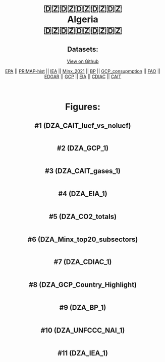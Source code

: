 
<center>
<h1 align="center">
🇩🇿🇩🇿🇩🇿🇩🇿🇩🇿
<br>
Algeria
<br>
🇩🇿🇩🇿🇩🇿🇩🇿🇩🇿
</h1>
<h2>Datasets:</h2>
<p><a href="https://github.com/dquintani/GreenhouseData/tree/master/country_data/DZA_Algeria/data">View on Github</a>
<br></p><p><a href="data/DZA_EPA.csv">EPA</a> || <a href="data/DZA_PRIMAP-hist.csv">PRIMAP-hist</a> || <a href="data/DZA_IEA.csv">IEA</a> || <a href="data/DZA_Minx_2021.csv">Minx_2021</a> || <a href="data/DZA_BP.csv">BP</a> || <a href="data/DZA_GCP_consupmption.csv">GCP_consupmption</a> || <a href="data/DZA_FAO.csv">FAO</a> || <a href="data/DZA_EDGAR.csv">EDGAR</a> || <a href="data/DZA_GCP.csv">GCP</a> || <a href="data/DZA_EIA.csv">EIA</a> || <a href="data/DZA_CDIAC.csv">CDIAC</a> || <a href="data/DZA_CAIT.csv">CAIT</a></p><p><br></p>
<h1>Figures:</h1><h2>#1 (DZA_CAIT_lucf_vs_nolucf)</h2>
<p><img alt="" src="figures/DZA_CAIT_lucf_vs_nolucf.png" /></p><h2>#2 (DZA_GCP_1)</h2>
<p><img alt="" src="figures/DZA_GCP_1.png" /></p><h2>#3 (DZA_CAIT_gases_1)</h2>
<p><img alt="" src="figures/DZA_CAIT_gases_1.png" /></p><h2>#4 (DZA_EIA_1)</h2>
<p><img alt="" src="figures/DZA_EIA_1.png" /></p><h2>#5 (DZA_CO2_totals)</h2>
<p><img alt="" src="figures/DZA_CO2_totals.png" /></p><h2>#6 (DZA_Minx_top20_subsectors)</h2>
<p><img alt="" src="figures/DZA_Minx_top20_subsectors.png" /></p><h2>#7 (DZA_CDIAC_1)</h2>
<p><img alt="" src="figures/DZA_CDIAC_1.png" /></p><h2>#8 (DZA_GCP_Country_Highlight)</h2>
<p><img alt="" src="figures/DZA_GCP_Country_Highlight.png" /></p><h2>#9 (DZA_BP_1)</h2>
<p><img alt="" src="figures/DZA_BP_1.png" /></p><h2>#10 (DZA_UNFCCC_NAI_1)</h2>
<p><img alt="" src="figures/DZA_UNFCCC_NAI_1.png" /></p><h2>#11 (DZA_IEA_1)</h2>
<p><img alt="" src="figures/DZA_IEA_1.png" /></p>